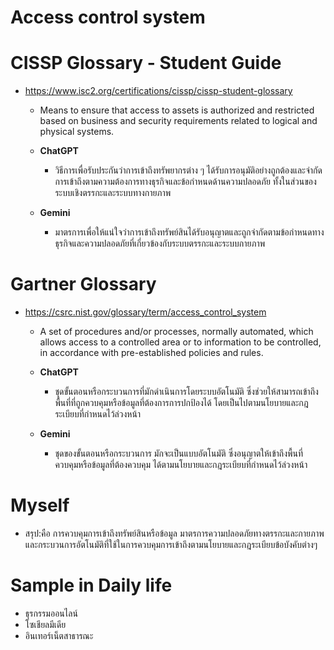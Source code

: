 # **Access control system**

# **CISSP Glossary - Student Guide**
- https://www.isc2.org/certifications/cissp/cissp-student-glossary    
   - Means to ensure that access to assets is authorized and restricted based on business and security requirements related to logical and physical systems.      
 
   - **ChatGPT**
      - วิธีการเพื่อรับประกันว่าการเข้าถึงทรัพยากรต่าง ๆ ได้รับการอนุมัติอย่างถูกต้องและจำกัดการเข้าถึงตามความต้องการทางธุรกิจและข้อกำหนดด้านความปลอดภัย ทั้งในส่วนของระบบเชิงตรรกะและระบบทางกายภาพ
   - **Gemini**
      - มาตรการเพื่อให้แน่ใจว่าการเข้าถึงทรัพย์สินได้รับอนุญาตและถูกจำกัดตามข้อกำหนดทางธุรกิจและความปลอดภัยที่เกี่ยวข้องกับระบบตรรกะและระบบกายภาพ


# **Gartner Glossary**
- https://csrc.nist.gov/glossary/term/access_control_system
   - A set of procedures and/or processes, normally automated, which allows access to a controlled area or to information to be controlled, in accordance with pre-established policies and rules.

   - **ChatGPT**
      - ชุดขั้นตอนหรือกระบวนการที่มักดำเนินการโดยระบบอัตโนมัติ ซึ่งช่วยให้สามารถเข้าถึงพื้นที่ที่ถูกควบคุมหรือข้อมูลที่ต้องการการปกป้องได้ โดยเป็นไปตามนโยบายและกฎระเบียบที่กำหนดไว้ล่วงหน้า

   - **Gemini**
      - ชุดของขั้นตอนหรือกระบวนการ มักจะเป็นแบบอัตโนมัติ ซึ่งอนุญาตให้เข้าถึงพื้นที่ควบคุมหรือข้อมูลที่ต้องควบคุม ได้ตามนโยบายและกฎระเบียบที่กำหนดไว้ล่วงหน้า


# **Myself**
   - สรุป:คือ การควบคุมการเข้าถึงทรัพย์สินหรือข้อมูล มาตรการความปลอดภัยทางตรรกะและกายภาพและกระบวนการอัตโนมัติที่ใช้ในการควบคุมการเข้าถึงตามนโยบายและกฎระเบียบข้อบังคับต่างๆ


# **Sample in Daily life**
   - ธุรกรรมออนไลน์
   - โซเชียลมีเดีย
   - อินเทอร์เน็ตสาธารณะ
